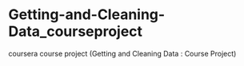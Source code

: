 # Getting-and-Cleaning-Data_courseproject
coursera course project (Getting and Cleaning Data : Course Project)
